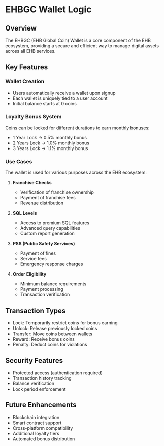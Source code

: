 # EHBGC Wallet Logic

## Overview

The EHBGC (EHB Global Coin) Wallet is a core component of the EHB ecosystem, providing a secure and efficient way to manage digital assets across all EHB services.

## Key Features

### Wallet Creation

- Users automatically receive a wallet upon signup
- Each wallet is uniquely tied to a user account
- Initial balance starts at 0 coins

### Loyalty Bonus System

Coins can be locked for different durations to earn monthly bonuses:

- 1 Year Lock → 0.5% monthly bonus
- 2 Years Lock → 1.0% monthly bonus
- 3 Years Lock → 1.1% monthly bonus

### Use Cases

The wallet is used for various purposes across the EHB ecosystem:

1. **Franchise Checks**
   - Verification of franchise ownership
   - Payment of franchise fees
   - Revenue distribution

2. **SQL Levels**
   - Access to premium SQL features
   - Advanced query capabilities
   - Custom report generation

3. **PSS (Public Safety Services)**
   - Payment of fines
   - Service fees
   - Emergency response charges

4. **Order Eligibility**
   - Minimum balance requirements
   - Payment processing
   - Transaction verification

## Transaction Types

- Lock: Temporarily restrict coins for bonus earning
- Unlock: Release previously locked coins
- Transfer: Move coins between wallets
- Reward: Receive bonus coins
- Penalty: Deduct coins for violations

## Security Features

- Protected access (authentication required)
- Transaction history tracking
- Balance verification
- Lock period enforcement

## Future Enhancements

- Blockchain integration
- Smart contract support
- Cross-platform compatibility
- Additional loyalty tiers
- Automated bonus distribution
